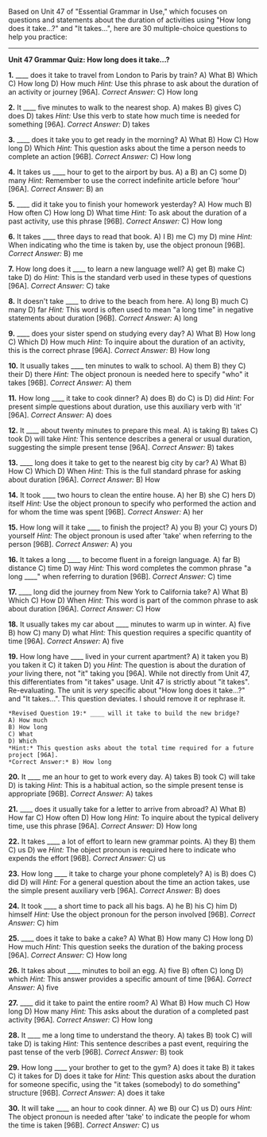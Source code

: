 Based on Unit 47 of "Essential Grammar in Use," which focuses on questions and statements about the duration of activities using "How long does it take...?" and "It takes...", here are 30 multiple-choice questions to help you practice:

---

**Unit 47 Grammar Quiz: How long does it take...?**

**1.** ____ does it take to travel from London to Paris by train?
    A) What
    B) Which
    C) How long
    D) How much
    *Hint:* Use this phrase to ask about the duration of an activity or journey [96A].
    *Correct Answer:* C) How long

**2.** It ____ five minutes to walk to the nearest shop.
    A) makes
    B) gives
    C) does
    D) takes
    *Hint:* Use this verb to state how much time is needed for something [96A].
    *Correct Answer:* D) takes

**3.** ____ does it take you to get ready in the morning?
    A) What
    B) How
    C) How long
    D) Which
    *Hint:* This question asks about the time a person needs to complete an action [96B].
    *Correct Answer:* C) How long

**4.** It takes us ____ hour to get to the airport by bus.
    A) a
    B) an
    C) some
    D) many
    *Hint:* Remember to use the correct indefinite article before 'hour' [96A].
    *Correct Answer:* B) an

**5.** ____ did it take you to finish your homework yesterday?
    A) How much
    B) How often
    C) How long
    D) What time
    *Hint:* To ask about the duration of a past activity, use this phrase [96B].
    *Correct Answer:* C) How long

**6.** It takes ____ three days to read that book.
    A) I
    B) me
    C) my
    D) mine
    *Hint:* When indicating who the time is taken by, use the object pronoun [96B].
    *Correct Answer:* B) me

**7.** How long does it ____ to learn a new language well?
    A) get
    B) make
    C) take
    D) do
    *Hint:* This is the standard verb used in these types of questions [96A].
    *Correct Answer:* C) take

**8.** It doesn't take ____ to drive to the beach from here.
    A) long
    B) much
    C) many
    D) far
    *Hint:* This word is often used to mean "a long time" in negative statements about duration [96B].
    *Correct Answer:* A) long

**9.** ____ does your sister spend on studying every day?
    A) What
    B) How long
    C) Which
    D) How much
    *Hint:* To inquire about the duration of an activity, this is the correct phrase [96A].
    *Correct Answer:* B) How long

**10.** It usually takes ____ ten minutes to walk to school.
    A) them
    B) they
    C) their
    D) there
    *Hint:* The object pronoun is needed here to specify "who" it takes [96B].
    *Correct Answer:* A) them

**11.** How long ____ it take to cook dinner?
    A) does
    B) do
    C) is
    D) did
    *Hint:* For present simple questions about duration, use this auxiliary verb with 'it' [96A].
    *Correct Answer:* A) does

**12.** It ____ about twenty minutes to prepare this meal.
    A) is taking
    B) takes
    C) took
    D) will take
    *Hint:* This sentence describes a general or usual duration, suggesting the simple present tense [96A].
    *Correct Answer:* B) takes

**13.** ____ long does it take to get to the nearest big city by car?
    A) What
    B) How
    C) Which
    D) When
    *Hint:* This is the full standard phrase for asking about duration [96A].
    *Correct Answer:* B) How

**14.** It took ____ two hours to clean the entire house.
    A) her
    B) she
    C) hers
    D) itself
    *Hint:* Use the object pronoun to specify who performed the action and for whom the time was spent [96B].
    *Correct Answer:* A) her

**15.** How long will it take ____ to finish the project?
    A) you
    B) your
    C) yours
    D) yourself
    *Hint:* The object pronoun is used after 'take' when referring to the person [96B].
    *Correct Answer:* A) you

**16.** It takes a long ____ to become fluent in a foreign language.
    A) far
    B) distance
    C) time
    D) way
    *Hint:* This word completes the common phrase "a long ____" when referring to duration [96B].
    *Correct Answer:* C) time

**17.** ____ long did the journey from New York to California take?
    A) What
    B) Which
    C) How
    D) When
    *Hint:* This word is part of the common phrase to ask about duration [96A].
    *Correct Answer:* C) How

**18.** It usually takes my car about ____ minutes to warm up in winter.
    A) five
    B) how
    C) many
    D) what
    *Hint:* This question requires a specific quantity of time [96A].
    *Correct Answer:* A) five

**19.** How long have ____ lived in your current apartment?
    A) it taken you
    B) you taken it
    C) it taken
    D) you
    *Hint:* The question is about the duration of *your* living there, not "it" taking you [96A]. While not directly from Unit 47, this differentiates from "it takes" usage. Unit 47 is strictly about "it takes". Re-evaluating. The unit is *very* specific about "How long does it take...?" and "It takes...". This question deviates. I should remove it or rephrase it.

    *Revised Question 19:* ____ will it take to build the new bridge?
    A) How much
    B) How long
    C) What
    D) Which
    *Hint:* This question asks about the total time required for a future project [96A].
    *Correct Answer:* B) How long

**20.** It ____ me an hour to get to work every day.
    A) takes
    B) took
    C) will take
    D) is taking
    *Hint:* This is a habitual action, so the simple present tense is appropriate [96B].
    *Correct Answer:* A) takes

**21.** ____ does it usually take for a letter to arrive from abroad?
    A) What
    B) How far
    C) How often
    D) How long
    *Hint:* To inquire about the typical delivery time, use this phrase [96A].
    *Correct Answer:* D) How long

**22.** It takes ____ a lot of effort to learn new grammar points.
    A) they
    B) them
    C) us
    D) we
    *Hint:* The object pronoun is required here to indicate who expends the effort [96B].
    *Correct Answer:* C) us

**23.** How long ____ it take to charge your phone completely?
    A) is
    B) does
    C) did
    D) will
    *Hint:* For a general question about the time an action takes, use the simple present auxiliary verb [96A].
    *Correct Answer:* B) does

**24.** It took ____ a short time to pack all his bags.
    A) he
    B) his
    C) him
    D) himself
    *Hint:* Use the object pronoun for the person involved [96B].
    *Correct Answer:* C) him

**25.** ____ does it take to bake a cake?
    A) What
    B) How many
    C) How long
    D) How much
    *Hint:* This question seeks the duration of the baking process [96A].
    *Correct Answer:* C) How long

**26.** It takes about ____ minutes to boil an egg.
    A) five
    B) often
    C) long
    D) which
    *Hint:* This answer provides a specific amount of time [96A].
    *Correct Answer:* A) five

**27.** ____ did it take to paint the entire room?
    A) What
    B) How much
    C) How long
    D) How many
    *Hint:* This asks about the duration of a completed past activity [96A].
    *Correct Answer:* C) How long

**28.** It ____ me a long time to understand the theory.
    A) takes
    B) took
    C) will take
    D) is taking
    *Hint:* This sentence describes a past event, requiring the past tense of the verb [96B].
    *Correct Answer:* B) took

**29.** How long ____ your brother to get to the gym?
    A) does it take
    B) it takes
    C) it takes for
    D) does it take for
    *Hint:* This question asks about the duration for someone specific, using the "it takes (somebody) to do something" structure [96B].
    *Correct Answer:* A) does it take

**30.** It will take ____ an hour to cook dinner.
    A) we
    B) our
    C) us
    D) ours
    *Hint:* The object pronoun is needed after 'take' to indicate the people for whom the time is taken [96B].
    *Correct Answer:* C) us